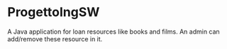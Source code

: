 # ProgettoIngSW

A Java application for loan resources like books and films. An admin can add/remove these resource in it.
